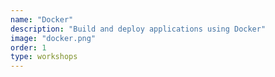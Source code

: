 ```yaml
---
name: "Docker"
description: "Build and deploy applications using Docker"
image: "docker.png"
order: 1
type: workshops
---
```

